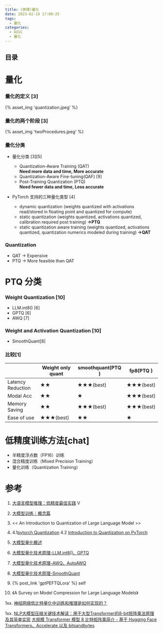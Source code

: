 ```yaml
---
title: (原理)量化
date: 2023-02-19 17:00:25
tags:
  - 量化
categories: 
  - AIGC
  - 量化  
---
```


<p></p>
<!-- more -->

## 目录
<!-- toc -->

# 量化
### 量化的定义  [3]
{% asset_img 'quantization.jpeg' %}

### 量化的两个阶段  [3]
{% asset_img 'twoProcedures.jpeg' %}


### 量化分类
+ 量化分类 [3][5]
  + Quantization-Aware Training (QAT)  
    **Need more data and time, More accurate**
  + Quantization-Aware Fine-tuning(QAF)   [9]
  + Post-Training Quantization (PTQ)  
    **Need fewer data and time, Less accurate**

+  PyTorch 支持的三种量化类型 [4]
   - dynamic quantization (weights quantized with activations read/stored in floating point and quantized for compute)
   - static quantization (weights quantized, activations quantized, calibration required post training)    **->PTQ**
   - static quantization aware training (weights quantized, activations quantized, quantization numerics modeled during training)   **->QAT**

### Quantization
+ QAT -> Expensive
+ PTQ -> More feasible than QAT

# PTQ 分类
### Weight Quantization  [10]
- LLM.int8() [6]
- GPTQ [6]
- AWQ [7]

### Weight and Activation Quantization [10]
- SmoothQuant[8]

### 比较[1]

|                   | Weight only quant | smoothquant(PTQ ) | fp8(PTQ ) |
| ----------------- | ----------------- | ----------------- | --------- |
| Latency Reduction | ★★                | ★★★(best)         | ★★★(best) |
| Modal Acc         | ★★                | ★                 | ★★★(best) |
| Memory Saving     | ★★                | ★★★(best)         | ★★★(best) |
| Ease of use       | ★★★(best)         | ★★                | ★         |

# 低精度训练方法[chat]

+ 半精度浮点数（FP16）训练
+ 混合精度训练（Mixed Precision Training）
+ 量化训练（Quantization Training）

# 参考
1. [大语言模型推理：低精度最佳实践](https://www.bilibili.com/video/BV1h44y1c72B) V
2. [大模型训练｜概念篇](https://zhuanlan.zhihu.com/p/649460612)
3. << An Introduction to Quantization of Large Language Model >> 
4. 4.1[pytorch Quantization](https://pytorch.org/docs/stable/quantization.html)
   4.2 [Introduction to Quantization on PyTorch](https://pytorch.org/blog/introduction-to-quantization-on-pytorch/) 
5. [大模型量化概述](https://zhuanlan.zhihu.com/p/662881352)
6. [大模型量化技术原理-LLM.int8()、GPTQ](https://zhuanlan.zhihu.com/p/680212402)
7. [大模型量化技术原理-AWQ、AutoAWQ](https://zhuanlan.zhihu.com/p/681578090)

8. [大模型量化技术原理-SmoothQuant ](https://juejin.cn/post/7330079146515611687)
9. {% post_link 'gptPEFTQLora' %}   self
10. 《A Survey on Model Compression for Large Language Models》


1xx. [神经网络低比特量化中训练和推理是如何实现的？](https://www.zhihu.com/question/510246227)

1xx. [NLP大模型压缩关键技术解读：用于大型Transformer的8-bit矩阵乘法原理及其简单实现](https://mp.weixin.qq.com/s?__biz=MzAxMjc3MjkyMg==&mid=2648399136&idx=1&sn=bd0a7237940c2ac800e06ae6d247349e)
   [大规模 Transformer 模型 8 比特矩阵乘简介 - 基于 Hugging Face Transformers、Accelerate 以及 bitsandbytes ](https://huggingface.co/blog/zh/hf-bitsandbytes-integration)

   

